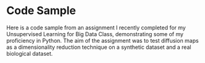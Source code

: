 # Code Sample
Here is a code sample from an assignment I recently completed for my Unsupervised Learning for Big Data Class, demonstrating some of my proficiency in Python. The aim of the assignment was to test diffusion maps as a dimensionality reduction technique on a synthetic dataset and a real biological dataset.
